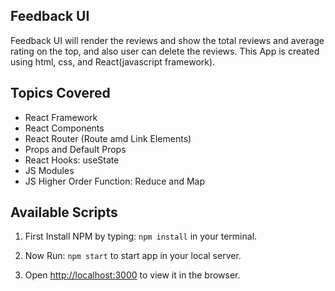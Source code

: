 ## Feedback UI

Feedback UI will render the reviews and show the total reviews and average rating on the top, and also user can delete the reviews.
This App is created using html, css, and React(javascript framework).

## Topics Covered

- React Framework
- React Components
- React Router (Route amd Link Elements)
- Props and Default Props
- React Hooks: useState
- JS Modules
- JS Higher Order Function: Reduce and Map

## Available Scripts

1. First Install NPM by typing: `npm install` in your terminal.

2. Now Run: `npm start` to start app in your local server.

3. Open [http://localhost:3000](http://localhost:3000) to view it in the browser.
